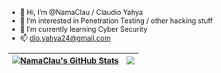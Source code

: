 - 👋 Hi, I’m @NamaClau / Claudio Yahya
- 👀 I’m interested in Penetration Testing / other hacking stuff
- 🌱 I’m currently learning Cyber Security
- 📫 dio.yahya24@gmail.com

| <a href="https://github.com/NamaClau"><img align="center" src="https://github-readme-stats-eight-theta.vercel.app/api?username=NamaClau&show_icons=true&count_private=true&theme=tokyonight&include_all_commits=true&count_private=true&border_radius=10px&hide_border=true" alt="NamaClau's GitHub Stats" /></a> | <a href="https://github.com/NamaClau"><img align="center" src="https://github-readme-stats.vercel.app/api/top-langs/?username=NamaClau&layout=compact&count_private=true&langs_count=8&theme=tokyonight&border_radius=10px&hide_border=true" /></a> |
| ------------- | ------------- |
